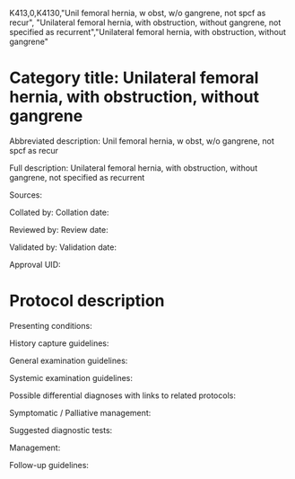 K413,0,K4130,"Unil femoral hernia, w obst, w/o gangrene, not spcf as recur", "Unilateral femoral hernia, with obstruction, without gangrene, not specified as recurrent","Unilateral femoral hernia, with obstruction, without gangrene"
# Category title: Unilateral femoral hernia, with obstruction, without gangrene

Abbreviated description: Unil femoral hernia, w obst, w/o gangrene, not spcf as recur

Full description: Unilateral femoral hernia, with obstruction, without gangrene, not specified as recurrent

Sources:

Collated by:
Collation date:

Reviewed by:
Review date:

Validated by:
Validation date:

Approval UID:

# Protocol description

Presenting conditions:

History capture guidelines:

General examination guidelines:

Systemic examination guidelines:

Possible differential diagnoses with links to related protocols:

Symptomatic / Palliative management:

Suggested diagnostic tests:

Management:

Follow-up guidelines:
